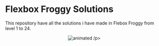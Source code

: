 # Flexbox Froggy Solutions

This repository have all the solutions i have made in Flebox Froggy from level 1 to 24.

<p align="center">
  <img src="(https://user-images.githubusercontent.com/106592392/180084320-a9d2201f-f000-4c32-a9f5-90b89f8fae70.gif)" alt="animated" />
/p>
